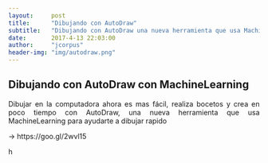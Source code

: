 ```yaml
---
layout:     post
title:      "Dibujando con AutoDraw"
subtitle:   "Dibujando con AutoDraw una nueva herramienta que usa MachineLearning."
date:       2017-4-13 22:03:00
author:     "jcorpus"
header-img: "img/autodraw.png"
---
```


<h2 class="section-heading">Dibujando con AutoDraw con MachineLearning</h2>
<p style="text-align:justify;">Dibujar en la computadora ahora es mas fácil, realiza bocetos y crea en poco tiempo con AutoDraw, una nueva herramienta que usa MachineLearning
para ayudarte a dibujar rapido</p> → https://goo.gl/2wvl15

<img src="https://storage.googleapis.com/gweb-uniblog-publish-prod/original_images/AutoDraw_1.gif" alt="" />
<p>h</p>
